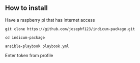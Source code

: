 ## How to install

Have a raspberry pi that has internet access

`git clone https://github.com/josephf123/indicum-package.git`

`cd indicum-package`

`ansible-playbook playbook.yml`

Enter token from profile
